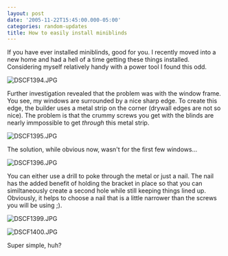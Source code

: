 ```yaml
---
layout: post
date: '2005-11-22T15:45:00.000-05:00'
categories: random-updates
title: How to easily install miniblinds
---
```


If you have ever installed miniblinds, good for you. I recently moved into a new home and had a hell of a time getting these things installed. Considering myself relatively handy with a power tool I found this odd.

![DSCF1394.JPG](DSCF1394.JPG)

Further investigation revealed that the problem was with the window frame. You see, my windows are surrounded by a nice sharp edge. To create this edge, the builder uses a metal strip on the corner (drywall edges are not so nice). The problem is that the crummy screws you get with the blinds are nearly immpossible to get *through* this metal strip.

![DSCF1395.JPG](DSCF1395.JPG)

The solution, while obvious now, wasn't for the first few windows...

![DSCF1396.JPG](DSCF1396.JPG)

You can either use a drill to poke through the metal or just a nail. The nail has the added benefit of holding the bracket in place so that you can similtaneously create a second hole while still keeping things lined up. Obviously, it helps to choose a nail that is a little narrower than the screws you will be using ;).

![DSCF1399.JPG](DSCF1399.JPG)

![DSCF1400.JPG](DSCF1400.JPG)

Super simple, huh?